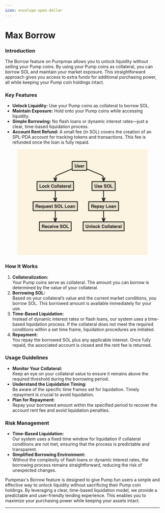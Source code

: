```yaml
---
icon: envelope-open-dollar
---
```


# Max Borrow

### Introduction

The Borrow feature on Pumpmax allows you to unlock liquidity without selling your Pump coins. By using your Pump coins as collateral, you can borrow SOL and maintain your market exposure. This straightforward approach gives you access to extra funds for additional purchasing power, all while keeping your Pump coin holdings intact.

### Key Features

* **Unlock Liquidity:** Use your Pump coins as collateral to borrow SOL.
* **Maintain Exposure:** Hold onto your Pump coins while accessing liquidity.
* **Simple Borrowing:** No flash loans or dynamic interest rates—just a clear, time-based liquidation process.
* **Account Rent Refund:** A small fee (in SOL) covers the creation of an SPL-PDA account for tracking tokens and transactions. This fee is refunded once the loan is fully repaid.

<figure><img src="../.gitbook/assets/image (11).png" alt=""><figcaption></figcaption></figure>

### How It Works

1. **Collateralization:**\
   Your Pump coins serve as collateral. The amount you can borrow is determined by the value of your collateral.
2. **Borrowing SOL:**\
   Based on your collateral’s value and the current market conditions, you borrow SOL. This borrowed amount is available immediately for your use.
3. **Time-Based Liquidation:**\
   Instead of dynamic interest rates or flash loans, our system uses a time-based liquidation process. If the collateral does not meet the required conditions within a set time frame, liquidation procedures are initiated.
4. **Repayment:**\
   You repay the borrowed SOL plus any applicable interest. Once fully repaid, the associated account is closed and the rent fee is returned.

### Usage Guidelines

* **Monitor Your Collateral:**\
  Keep an eye on your collateral value to ensure it remains above the required threshold during the borrowing period.
* **Understand the Liquidation Timing:**\
  Be aware of the specific time frames set for liquidation. Timely repayment is crucial to avoid liquidation.
* **Plan for Repayment:**\
  Repay your borrowed amount within the specified period to recover the account rent fee and avoid liquidation penalties.

### Risk Management

* **Time-Based Liquidation:**\
  Our system uses a fixed time window for liquidation if collateral conditions are not met, ensuring that the process is predictable and transparent.
* **Simplified Borrowing Environment:**\
  Without the complexity of flash loans or dynamic interest rates, the borrowing process remains straightforward, reducing the risk of unexpected changes.



Pumpmax's Borrow feature is designed to give Pump.fun users a simple and effective way to unlock liquidity without sacrificing their Pump coin holdings. By leveraging a clear, time-based liquidation model, we provide a predictable and user-friendly lending experience. This enables you to maximize your purchasing power while keeping your assets intact.

***
